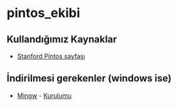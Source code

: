 # pintos_ekibi
## Kullandığımız Kaynaklar
- [Stanford Pintos sayfası](https://www.scs.stanford.edu/24wi-cs212/pintos/pintos.html)
## İndirilmesi gerekenler (windows ise)
- [Mingw](https://sourceforge.net/projects/mingw/) - [Kurulumu](mingw_kurulum.md)
